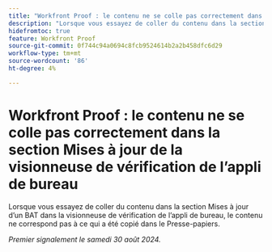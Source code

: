```yaml
---
title: "Workfront Proof : le contenu ne se colle pas correctement dans la section Mises à jour de la visionneuse de vérification de l’appli de bureau"
description: "Lorsque vous essayez de coller du contenu dans la section Mises à jour d’un BAT dans la visionneuse de vérification de l’appli de bureau, le contenu ne correspond pas à ce qui a été copié dans le Presse-papiers."
hidefromtoc: true
feature: Workfront Proof
source-git-commit: 0f744c94a0694c8fcb9524614b2a2b458dfc6d29
workflow-type: tm+mt
source-wordcount: '86'
ht-degree: 4%

---
```


# Workfront Proof : le contenu ne se colle pas correctement dans la section Mises à jour de la visionneuse de vérification de l’appli de bureau

Lorsque vous essayez de coller du contenu dans la section Mises à jour d’un BAT dans la visionneuse de vérification de l’appli de bureau, le contenu ne correspond pas à ce qui a été copié dans le Presse-papiers.

_Premier signalement le samedi 30 août 2024._
